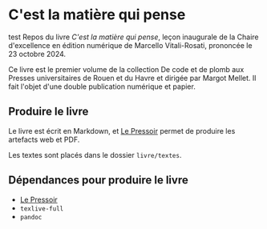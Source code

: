 # C'est la matière qui pense
test
Repos du livre _C'est la matière qui pense_, leçon inaugurale de la Chaire d'excellence en édition numérique de Marcello Vitali-Rosati, prononcée le 23 octobre 2024.

Ce livre est le premier volume de la collection De code et de plomb aux Presses universitaires de Rouen et du Havre et dirigée par Margot Mellet. Il fait l'objet d'une double publication numérique et papier.


## Produire le livre

Le livre est écrit en Markdown, et [Le Pressoir](https://pressoir.org/) permet de produire les artefacts web et PDF.

Les textes sont placés dans le dossier `livre/textes`.


## Dépendances pour produire le livre

- [Le Pressoir](https://pressoir.org/)
- `texlive-full`
- `pandoc`

